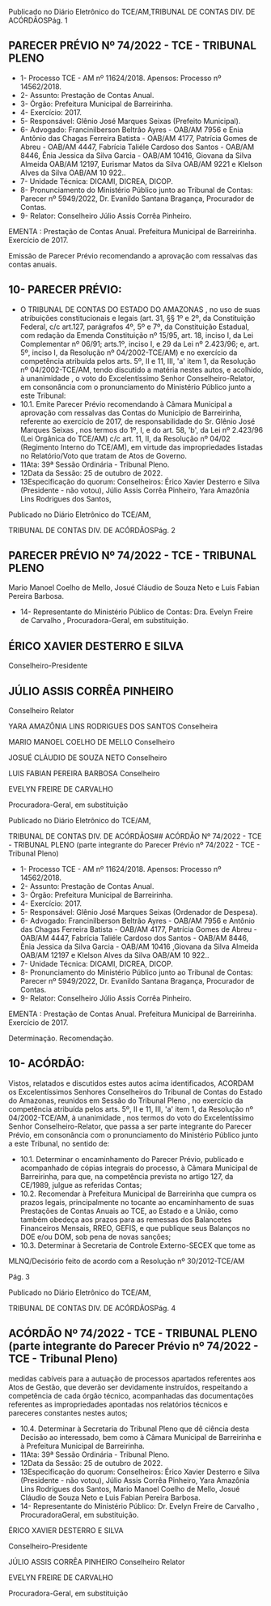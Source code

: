 Publicado  no  Diário  Eletrônico do TCE/AM,TRIBUNAL DE CONTAS DIV. DE ACÓRDÃOSPág. 1

## PARECER PRÉVIO Nº 74/2022 - TCE - TRIBUNAL PLENO

- 1- Processo TCE - AM nº 11624/2018. Apensos: Processo nº  14562/2018.
- 2- Assunto: Prestação de Contas Anual.
- 3- Órgão: Prefeitura Municipal de Barreirinha.
- 4- Exercício: 2017.
- 5- Responsável: Glênio José Marques Seixas (Prefeito Municipal).
- 6- Advogado: Francinilberson Beltrão Ayres - OAB/AM 7956 e Enia Antônio das Chagas Ferreira Batista - OAB/AM 4177, Patrícia Gomes de Abreu - OAB/AM 4447, Fabrícia Taliéle Cardoso dos Santos - OAB/AM 8446, Ênia Jessica da Silva Garcia - OAB/AM 10416, Giovana da Silva Almeida OAB/AM 12197, Eurismar Matos da Silva OAB/AM 9221 e Klelson Alves da Silva OAB/AM 10 922..
- 7- Unidade Técnica: DICAMI, DICREA, DICOP.
- 8- Pronunciamento  do  Ministério  Público  junto  ao  Tribunal  de  Contas: Parecer  nº 5949/2022, Dr. Evanildo Santana Bragança, Procurador de Contas.
- 9- Relator: Conselheiro Júlio Assis Corrêa Pinheiro.

EMENTA :  Prestação  de  Contas  Anual.    Prefeitura Municipal de Barreirinha.  Exercício de 2017.

Emissão de Parecer Prévio recomendando a aprovação com ressalvas das contas anuais.

## 10-  PARECER PRÉVIO:

- O  TRIBUNAL  DE  CONTAS  DO  ESTADO  DO  AMAZONAS ,  no  uso  de  suas atribuições  constitucionais  e  legais  (art.  31,  §§  1º  e  2º,  da  Constituição  Federal,  c/c art.127,  parágrafos  4º,  5º  e  7º,  da  Constituição  Estadual,  com  redação  da  Emenda Constituição nº 15/95, art. 18, inciso I, da Lei Complementar nº 06/91; arts.1º, inciso I, e 29  da  Lei  nº  2.423/96;  e,  art.  5º,  inciso  I,  da  Resolução  nº  04/2002-TCE/AM)  e  no exercício da competência atribuída pelos arts. 5º, II e 11, III, 'a' item 1, da Resolução nº 04/2002-TCE/AM, tendo discutido a matéria nestes autos, e acolhido, à unanimidade , o voto do Excelentíssimo Senhor Conselheiro-Relator, em consonância com o pronunciamento do Ministério Público junto a este Tribunal:
- 10.1. Emite Parecer Prévio recomendando à Câmara Municipal a aprovação  com  ressalvas das  Contas  do  Município  de  Barreirinha, referente ao exercício de 2017, de responsabilidade do Sr. Glênio José Marques Seixas , nos termos do 1º, I, e do art. 58, 'b', da Lei nº 2.423/96 (Lei Orgânica  do  TCE/AM)  c/c  art.  11,  II,  da  Resolução  nº  04/02 (Regimento Interno do TCE/AM), em virtude das impropriedades listadas no Relatório/Voto que tratam de Atos de Governo.
- 11Ata: 39ª Sessão Ordinária - Tribunal Pleno.
- 12Data da Sessão: 25 de outubro de 2022.
- 13Especificação do quorum: Conselheiros: Érico Xavier Desterro e Silva (Presidente - não votou), Júlio Assis Corrêa Pinheiro, Yara Amazônia Lins Rodrigues dos Santos,

Publicado  no  Diário  Eletrônico do TCE/AM,

TRIBUNAL DE CONTAS DIV. DE ACÓRDÃOSPág. 2

## PARECER PRÉVIO Nº 74/2022 - TCE - TRIBUNAL PLENO

Mario Manoel Coelho de Mello, Josué Cláudio de Souza Neto e Luis Fabian Pereira Barbosa.

- 14-  Representante do Ministério Público de Contas: Dra. Evelyn Freire de Carvalho , Procuradora-Geral, em substituição.

## ÉRICO XAVIER DESTERRO E SILVA

Conselheiro-Presidente

## JÚLIO ASSIS CORRÊA PINHEIRO

Conselheiro Relator

YARA AMAZÔNIA LINS RODRIGUES DOS SANTOS Conselheira

MARIO MANOEL COELHO DE MELLO Conselheiro

JOSUÉ CLÁUDIO DE SOUZA NETO Conselheiro

LUIS FABIAN PEREIRA BARBOSA Conselheiro

EVELYN FREIRE DE CARVALHO

Procuradora-Geral, em substituição

Publicado  no  Diário  Eletrônico do TCE/AM,

TRIBUNAL DE CONTAS DIV. DE ACÓRDÃOS## ACÓRDÃO Nº 74/2022 - TCE - TRIBUNAL PLENO (parte integrante do Parecer Prévio nº 74/2022 - TCE - Tribunal Pleno)

- 1- Processo TCE - AM nº 11624/2018. Apensos: Processo nº  14562/2018.
- 2- Assunto: Prestação de Contas Anual.
- 3- Órgão: Prefeitura Municipal de Barreirinha.
- 4- Exercício: 2017.
- 5- Responsável: Glênio José Marques Seixas (Ordenador de Despesa).
- 6- Advogado: Francinilberson  Beltrão  Ayres  -  OAB/AM  7956  e  Antônio  das  Chagas Ferreira Batista - OAB/AM 4177, Patrícia Gomes de Abreu - OAB/AM 4447, Fabrícia Taliéle Cardoso dos Santos - OAB/AM 8446, Ênia Jessica da Silva Garcia - OAB/AM 10416 ,Giovana da Silva Almeida OAB/AM 12197 e Klelson Alves da Silva OAB/AM 10 922..
- 7- Unidade Técnica: DICAMI, DICREA, DICOP.
- 8- Pronunciamento  do  Ministério  Público  junto  ao  Tribunal  de  Contas: Parecer  nº 5949/2022, Dr. Evanildo Santana Bragança, Procurador de Contas.
- 9- Relator: Conselheiro Júlio Assis Corrêa Pinheiro.

EMENTA :  Prestação  de  Contas  Anual.    Prefeitura Municipal de Barreirinha. Exercício de 2017.

Determinação. Recomendação.

## 10-  ACÓRDÃO:

Vistos, relatados e discutidos estes autos acima identificados, ACORDAM os Excelentíssimos Senhores Conselheiros do Tribunal de Contas do Estado do Amazonas, reunidos em Sessão do Tribunal Pleno , no exercício da competência atribuída pelos arts. 5º, II e 11, III, 'a' item 1, da Resolução nº 04/2002-TCE/AM, à unanimidade , nos termos do voto do Excelentíssimo Senhor Conselheiro-Relator, que passa a ser parte integrante do Parecer Prévio, em consonância com o pronunciamento do Ministério Público junto a este Tribunal, no sentido de:

- 10.1. Determinar o encaminhamento do Parecer Prévio, publicado e acompanhado de cópias integrais do  processo, à Câmara Municipal de Barreirinha,  para  que,  na  competência  prevista  no  artigo  127,  da CE/1989, julgue as referidas Contas;
- 10.2. Recomendar à  Prefeitura  Municipal  de  Barreirinha que  cumpra  os prazos legais, principalmente no tocante ao encaminhamento de suas Prestações  de  Contas  Anuais  ao  TCE,  ao  Estado  e  a  União,  como também  obedeça  aos  prazos  para  as  remessas  dos  Balancetes Financeiros Mensais, RREO, GEFIS, e que publique seus Balanços no DOE e/ou DOM, sob pena de novas sanções;
- 10.3. Determinar à  Secretaria  de  Controle  Externo-SECEX  que  tome  as

MLNQ/Decisório feito de acordo com a Resolução nº 30/2012-TCE/AM

Pág. 3

Publicado  no  Diário  Eletrônico do TCE/AM,

TRIBUNAL DE CONTAS DIV. DE ACÓRDÃOSPág. 4

## ACÓRDÃO Nº 74/2022 - TCE - TRIBUNAL PLENO (parte integrante do Parecer Prévio nº 74/2022 - TCE - Tribunal Pleno)

medidas cabíveis para a autuação de processos apartados referentes aos Atos de Gestão, que deverão ser devidamente instruídos, respeitando a competência de cada órgão técnico, acompanhadas das documentações referentes as impropriedades apontadas nos relatórios técnicos e pareceres constantes nestes autos;

- 10.4. Determinar à  Secretaria  do  Tribunal  Pleno  que  dê  ciência  desta Decisão ao interessado, bem como à Câmara Municipal de Barreirinha e à Prefeitura Municipal de Barreirinha.
- 11Ata: 39ª Sessão Ordinária - Tribunal Pleno.
- 12Data da Sessão: 25 de outubro de 2022.
- 13Especificação do quorum: Conselheiros: Érico Xavier Desterro e Silva (Presidente - não votou), Júlio Assis Corrêa Pinheiro, Yara Amazônia Lins Rodrigues dos Santos, Mario Manoel Coelho de Mello, Josué Cláudio de Souza Neto e Luis Fabian Pereira Barbosa.
- 14-  Representante do Ministério Público: Dr. Evelyn Freire de Carvalho , ProcuradoraGeral, em substituição.

ÉRICO XAVIER DESTERRO E SILVA

Conselheiro-Presidente

JÚLIO ASSIS CORRÊA PINHEIRO Conselheiro Relator

EVELYN FREIRE DE CARVALHO

Procuradora-Geral, em substituição